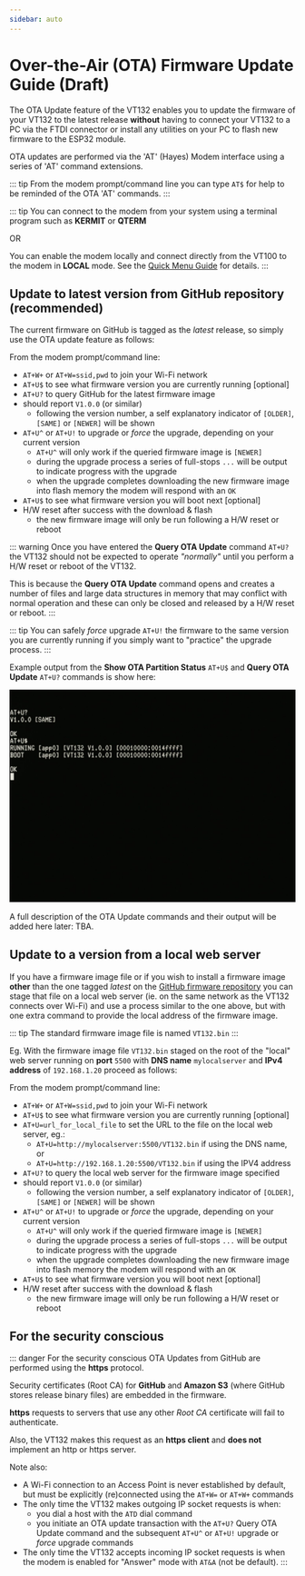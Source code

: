 ```yaml
---
sidebar: auto
---
```


# Over-the-Air (OTA) Firmware Update Guide (Draft)

The OTA Update feature of the VT132 enables you to update the firmware of your VT132 to the latest release **without** having to connect your VT132 to a PC via the FTDI connector or install any utilities on your PC to flash new firmware to the ESP32 module.

OTA updates are performed via the 'AT' (Hayes) Modem interface using a series of 'AT' command extensions.

::: tip
From the modem prompt/command line you can type `AT$` for help to be reminded of the OTA 'AT' commands.
:::

::: tip
You can connect to the modem from your system using a terminal program such as **KERMIT** or **QTERM**

OR

You can enable the modem locally and connect directly from the VT100 to the modem in **LOCAL** mode. See the [Quick Menu Guide](../vt100/operator/quick-menu/) for details.
:::

## Update to latest version from GitHub repository (recommended)

The current firmware on GitHub is tagged as the *latest* release, so simply use the OTA update feature as follows:

From the modem prompt/command line:

- `AT+W+` or `AT+W=ssid,pwd` to join your Wi-Fi network
- `AT+U$` to see what firmware version you are currently running [optional]
- `AT+U?` to query GitHub for the latest firmware image
- should report `V1.0.0` (or similar)
  - following the version number, a self explanatory indicator of `[OLDER]`, `[SAME]` or `[NEWER]` will be shown
- `AT+U^` or `AT+U!` to upgrade or *force* the upgrade, depending on your current version
  - `AT+U^` will only work if the queried firmware image is `[NEWER]`
  - during the upgrade process a series of full-stops `...` will be output to indicate progress with the upgrade
  - when the upgrade completes downloading the new firmware image into flash memory the modem will respond with an `OK`
- `AT+U$` to see what firmware version you will boot next [optional]
- H/W reset after success with the download & flash
  - the new firmware image will only be run following a H/W reset or reboot

::: warning
Once you have entered the **Query OTA Update** command `AT+U?` the VT132 should not be expected to operate *"normally"* until you perform a H/W reset or reboot of the VT132.

This is because the **Query OTA Update** command opens and creates a number of files and large data structures in memory that may conflict with normal operation and these can only be closed and released by a H/W reset or reboot.
:::

::: tip
You can safely *force* upgrade `AT+U!` the firmware to the same version you are currently running if you simply want to "practice" the upgrade process.
:::

Example output from the **Show OTA Partition Status** `AT+U$` and **Query OTA Update** `AT+U?` commands is show here:

![OTA AT Commands](./Modem_OTA_Status.jpg)

A full description of the OTA Update commands and their output will be added here later: TBA.

## Update to a version from a local web server

If you have a firmware image file or if you wish to install a firmware image **other** than the one tagged *latest* on the [GitHub firmware repository](https://github.com/thehighnibble/vt132/releases) you can stage that file on a local web server (ie. on the same network as the VT132 connects over Wi-Fi) and use a process similar to the one above, but with one extra command to provide the local address of the firmware image.

::: tip
The standard firmware image file is named `VT132.bin`
:::

Eg. With the firmware image file `VT132.bin` staged on the root of the "local" web server running on **port** `5500` with **DNS name** `mylocalserver` and **IPv4 address** of `192.168.1.20` proceed as follows:

From the modem prompt/command line:

- `AT+W+` or `AT+W=ssid,pwd` to join your Wi-Fi network
- `AT+U$` to see what firmware version you are currently running [optional]
- `AT+U=url_for_local_file` to set the URL to the file on the local web server, eg.:
  - `AT+U=http://mylocalserver:5500/VT132.bin` if using the DNS name, or
  - `AT+U=http://192.168.1.20:5500/VT132.bin` if using the IPV4 address
- `AT+U?` to query the local web server for the firmware image specified
- should report `V1.0.0` (or similar)
  - following the version number, a self explanatory indicator of `[OLDER]`, `[SAME]` or `[NEWER]` will be shown
- `AT+U^` or `AT+U!` to upgrade or *force* the upgrade, depending on your current version
  - `AT+U^` will only work if the queried firmware image is `[NEWER]`
  - during the upgrade process a series of full-stops `...` will be output to indicate progress with the upgrade
  - when the upgrade completes downloading the new firmware image into flash memory the modem will respond with an `OK`
- `AT+U$` to see what firmware version you will boot next [optional]
- H/W reset after success with the download & flash
  - the new firmware image will only be run following a H/W reset or reboot

## For the security conscious

::: danger For the security conscious
OTA Updates from GitHub are performed using the **https** protocol.

Security certificates (Root CA) for **GitHub** and **Amazon S3** (where GitHub stores release binary files) are embedded in the firmware.

**https** requests to servers that use any other *Root CA* certificate will fail to authenticate.

Also, the VT132 makes this request as an **https client** and **does not** implement an http or https server.

Note also:

- A Wi-Fi connection to an Access Point is never established by default, but must be explicitly (re)connected using the `AT+W=` or `AT+W+` commands
- The only time the VT132 makes outgoing IP socket requests is when:
  - you dial a host with the `ATD` dial command
  - you initiate an OTA update transaction with the `AT+U?` Query OTA Update command and the subsequent `AT+U^` or `AT+U!` upgrade or *force* upgrade commands
- The only time the VT132 accepts incoming IP socket requests is when the modem is enabled for "Answer" mode with `AT&A` (not be default).
:::
